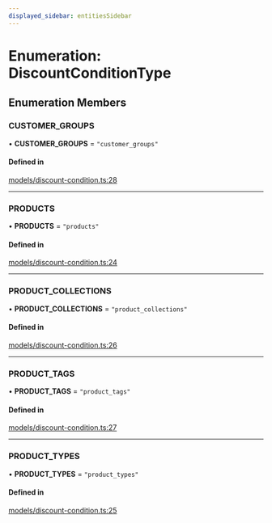 ```yaml
---
displayed_sidebar: entitiesSidebar
---
```


# Enumeration: DiscountConditionType

## Enumeration Members

### CUSTOMER\_GROUPS

• **CUSTOMER\_GROUPS** = ``"customer_groups"``

#### Defined in

[models/discount-condition.ts:28](https://github.com/medusajs/medusa/blob/3efeb6b84/packages/medusa/src/models/discount-condition.ts#L28)

___

### PRODUCTS

• **PRODUCTS** = ``"products"``

#### Defined in

[models/discount-condition.ts:24](https://github.com/medusajs/medusa/blob/3efeb6b84/packages/medusa/src/models/discount-condition.ts#L24)

___

### PRODUCT\_COLLECTIONS

• **PRODUCT\_COLLECTIONS** = ``"product_collections"``

#### Defined in

[models/discount-condition.ts:26](https://github.com/medusajs/medusa/blob/3efeb6b84/packages/medusa/src/models/discount-condition.ts#L26)

___

### PRODUCT\_TAGS

• **PRODUCT\_TAGS** = ``"product_tags"``

#### Defined in

[models/discount-condition.ts:27](https://github.com/medusajs/medusa/blob/3efeb6b84/packages/medusa/src/models/discount-condition.ts#L27)

___

### PRODUCT\_TYPES

• **PRODUCT\_TYPES** = ``"product_types"``

#### Defined in

[models/discount-condition.ts:25](https://github.com/medusajs/medusa/blob/3efeb6b84/packages/medusa/src/models/discount-condition.ts#L25)
